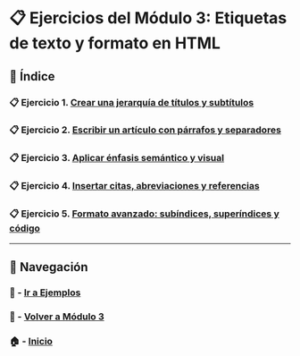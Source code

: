 # 📋 Ejercicios del Módulo 3: Etiquetas de texto y formato en HTML

## 📌 Índice

### 📋 Ejercicio 1. [Crear una jerarquía de títulos y subtítulos](./Enunciados/Ejercicio_1.md)  
### 📋 Ejercicio 2. [Escribir un artículo con párrafos y separadores](./Enunciados/Ejercicio_2.md)  
### 📋 Ejercicio 3. [Aplicar énfasis semántico y visual](./Enunciados/Ejercicio_3.md)  
### 📋 Ejercicio 4. [Insertar citas, abreviaciones y referencias](./Enunciados/Ejercicio_4.md)  
### 📋 Ejercicio 5. [Formato avanzado: subíndices, superíndices y código](./Enunciados/Ejercicio_5.md)

---

## 🔁 Navegación

### 🧪 - [Ir a Ejemplos](../Ejemplos/README.md)

### 📘 - [Volver a Módulo 3](../Modulo_3.md)

### 🏠 - [Inicio](../../README.md)
